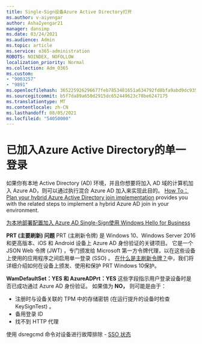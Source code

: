 ```yaml
---
title: Single-Sign设备Azure Active Directory打开
ms.author: v-aiyengar
author: AshaIyengar21
manager: dansimp
ms.date: 03/24/2021
ms.audience: Admin
ms.topic: article
ms.service: o365-administration
ROBOTS: NOINDEX, NOFOLLOW
localization_priority: Normal
ms.collection: Adm_O365
ms.custom:
- "9003257"
- "9891"
ms.openlocfilehash: 365225926296677feb7853481651a634792fd8bfa9abd9dc9359ffaae50b60eb
ms.sourcegitcommit: b5f7da89a650d2915dc652449623c78be6247175
ms.translationtype: MT
ms.contentlocale: zh-CN
ms.lasthandoff: 08/05/2021
ms.locfileid: "54050000"
---
```

# <a name="single-sign-on-for-azure-active-directory-joined-devices"></a>已加入Azure Active Directory的单一登录

如果你有本地 Active Directory (AD) 环境，并且你想要将加入 AD 域的计算机加入 Azure AD，则可以通过执行混合 Azure AD 加入来实现此目的。 [How To： Plan your hybrid Azure Active Directory join implementation](https://docs.microsoft.com/azure/active-directory/devices/hybrid-azuread-join-plan) provides you with the related steps to implement a hybrid Azure AD join in your environment.

[为本地部署配置加入 Azure AD Single-Sign使用 Windows Hello for Business](https://docs.microsoft.com/azure/active-directory/devices/hybrid-azuread-join-plan) 

**PRT (主要刷新) 问题** PRT (主刷新令牌) 是 Windows 10、Windows Server 2016 和更高版本、iOS 和 Android 设备上 Azure AD 身份验证的关键项目。 它是一个 JSON Web 令牌 (JWT) ，专门颁发给 Microsoft 第一方令牌代理，以在这些设备上使用的应用程序之间启用单一登录 (SSO) 。 [在什么是主刷新令牌？](https://docs.microsoft.com/azure/active-directory/devices/concept-primary-refresh-token)中，我们将详细介绍如何在设备上颁发、使用和保护 PRT Windows 10保护。

**WamDefaultSet：YES 和 AzureADPrt：YES** 这些字段指示用户登录设备时是否已成功通过 Azure AD 身份验证。 如果值为 **NO，** 则可能是由于：

- 注册时与设备关联的 TPM 中的存储密钥 (在运行提升的设备时检查 KeySignTest) 。
- 备用登录 ID
- 找不到 HTTP 代理

使用 dsregcmd 命令对设备进行故障排除 - [SSO 状态](https://docs.microsoft.com/azure/active-directory/devices/troubleshoot-device-dsregcmd#sso-state)
